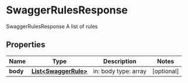

# SwaggerRulesResponse

SwaggerRulesResponse A list of rules
## Properties

Name | Type | Description | Notes
------------ | ------------- | ------------- | -------------
**body** | [**List&lt;SwaggerRule&gt;**](SwaggerRule.md) | in: body type: array |  [optional]



